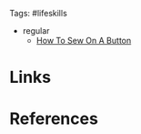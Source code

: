 Tags: #lifeskills

- regular
	- [How To Sew On A Button](https://youtu.be/xNy9hLCl0NM?t=53)

# Links

# References